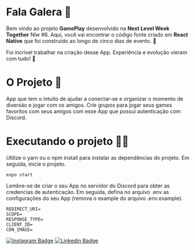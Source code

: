 # Fala Galera 👋

Bem vindo ao projeto **GamePlay** desenvolvido na **Next Level Week Together** Nlw #6. Aqui, você vai encontrar o código fonte criado em **React Native** que foi construído ao longo de cinco dias de evento. 🤩

Foi incrível trabalhar na criação desse App. Experiência e evolução vieram com tudo! 🚀 



# O Projeto 📜

App que tem o intuito de ajudar a conectar-se e organizar o momento de diversão e jogar com os amigos. Crie grupos para jogar seus games favoritos com seus amigos com esse App que possui autenticação com Discord.



# Executando o projeto 🚴‍♂️

Utilize o yarn ou o npm install para instalar as dependências do projeto. Em seguida, inicie o projeto.

```
expo start
```


Lembre-se de criar o seu App no servidor do Discord para obter as credencias de autenticação. Em seguida, defina no arquivo .env as configurações do seu App (remova o example do arquivo .env.example).

```
REDIRECT_URI=
SCOPE=
RESPONSE_TYPE=
CLIENT_ID=
CDN_IMAGE=
```

[![Instagram Badge](https://img.shields.io/badge/-gabrieldaraujo_-6633cc?style=flat-square&labelColor=6633cc&logo=instagram&logoColor=white&link=https://www.instagram.com/gabrieldaraujo_/)](https://www.instagram.com/gabrieldaraujo_/) 
[![Linkedin Badge](https://img.shields.io/badge/-Gabriel%20Araújo-6633cc?style=flat-square&logo=Linkedin&logoColor=white&link=https://www.linkedin.com/in/gabriel-ara%C3%BAjo-296299195/)](https://www.linkedin.com/in/gabriel-ara%C3%BAjo-296299195/) 
